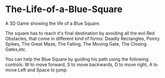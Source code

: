 # The-Life-of-a-Blue-Square

A 3D Game showing the life of a Blue Square.

The square has to reach it's final destination by avoiding all the evil Red Obstacles, that come in different kind of forms: Deadly Rectangles, Pointy Spikes, The Great Maze, The Falling, The Moving Gate, The Closing Gates,etc.

You can help the Blue Square by guiding his path using the following controls: W to move forward, S to move backwards, D to move right, A to move Left and Space to jump.
